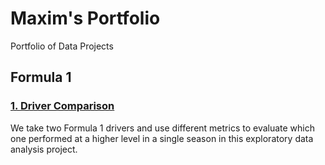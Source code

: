 # Maxim's Portfolio
Portfolio of Data Projects

## Formula 1

### [1. __Driver Comparison__](https://nbviewer.jupyter.org/github/mguzman123/Maxim-Guzman-Portfolio/blob/e3f3189827aa0f4e0375d55c5d10d4ca99ab7167/notebooks/2007%20McLaren%20-%20Lewis%20Hamilton%20vs.%20Fernando%20Alonso%20.ipynb)
We take two Formula 1 drivers and use different metrics to evaluate which one performed at a higher level in a single season in this exploratory data analysis project.
